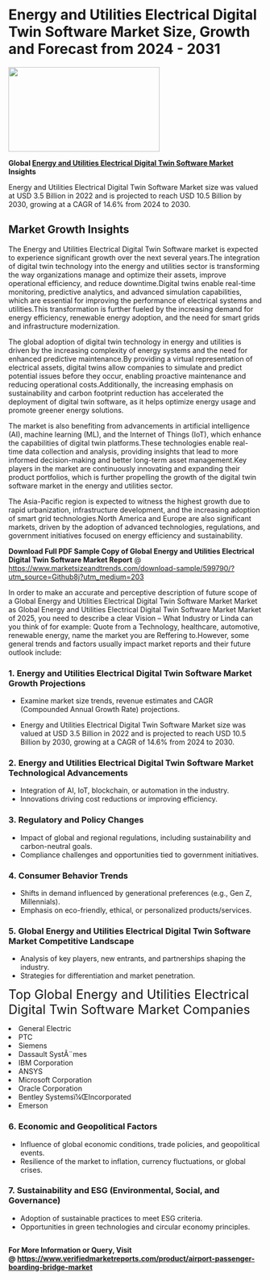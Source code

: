 <H1>Energy and Utilities Electrical Digital Twin Software Market Size, Growth and Forecast from 2024 - 2031</H1><img class="aligncenter size-medium wp-image-584254" src="https://thirdeyenews.in/wp-content/uploads/2024/09/Global-Market-Research-300x168.jpeg" alt="" width="300" height="168" /><p><strong>Global&nbsp;<a href="https://www.marketsizeandtrends.com/download-sample/599790/?utm_source=Github8j?utm_medium=203">Energy and Utilities Electrical Digital Twin Software Market</a> Insights</strong></p><p>Energy and Utilities Electrical Digital Twin Software Market size was valued at USD 3.5 Billion in 2022 and is projected to reach USD 10.5 Billion by 2030, growing at a CAGR of 14.6% from 2024 to 2030.</p><p><h2>Market Growth Insights</h2> <p>The Energy and Utilities Electrical Digital Twin Software market is expected to experience significant growth over the next several years.The integration of digital twin technology into the energy and utilities sector is transforming the way organizations manage and optimize their assets, improve operational efficiency, and reduce downtime.Digital twins enable real-time monitoring, predictive analytics, and advanced simulation capabilities, which are essential for improving the performance of electrical systems and utilities.This transformation is further fueled by the increasing demand for energy efficiency, renewable energy adoption, and the need for smart grids and infrastructure modernization.</p> <p>The global adoption of digital twin technology in energy and utilities is driven by the increasing complexity of energy systems and the need for enhanced predictive maintenance.By providing a virtual representation of electrical assets, digital twins allow companies to simulate and predict potential issues before they occur, enabling proactive maintenance and reducing operational costs.Additionally, the increasing emphasis on sustainability and carbon footprint reduction has accelerated the deployment of digital twin software, as it helps optimize energy usage and promote greener energy solutions.</p> <p>The market is also benefiting from advancements in artificial intelligence (AI), machine learning (ML), and the Internet of Things (IoT), which enhance the capabilities of digital twin platforms.These technologies enable real-time data collection and analysis, providing insights that lead to more informed decision-making and better long-term asset management.Key players in the market are continuously innovating and expanding their product portfolios, which is further propelling the growth of the digital twin software market in the energy and utilities sector.</p> <p>The Asia-Pacific region is expected to witness the highest growth due to rapid urbanization, infrastructure development, and the increasing adoption of smart grid technologies.North America and Europe are also significant markets, driven by the adoption of advanced technologies, regulations, and government initiatives focused on energy efficiency and sustainability.</p> <p><span class=""><strong>Download Full PDF Sample Copy of Global Energy and Utilities Electrical Digital Twin Software Market Report</strong> @ <a href="https://www.marketsizeandtrends.com/download-sample/599790/?utm_source=Github8j?utm_medium=203" target="_blank">https://www.marketsizeandtrends.com/download-sample/599790/?utm_source=Github8j?utm_medium=203</a></span></p><p>In order to make an accurate and perceptive description of future scope of a Global&nbsp;Energy and Utilities Electrical Digital Twin Software Market Market as Global&nbsp;Energy and Utilities Electrical Digital Twin Software Market Market of 2025, you need to describe a clear Vision &ndash; What Industry or Linda can you think of for example: Quote from a Technology, healthcare, automotive, renewable energy, name the market you are Reffering to.However, some general trends and factors usually impact market reports and their future outlook include:</p><h3>1.&nbsp;<strong>Energy and Utilities Electrical Digital Twin Software Market Growth Projections</strong></h3><ul><li>Examine market size trends, revenue estimates and CAGR (Compounded Annual Growth Rate) projections.</li><li><p>Energy and Utilities Electrical Digital Twin Software Market size was valued at USD 3.5 Billion in 2022 and is projected to reach USD 10.5 Billion by 2030, growing at a CAGR of 14.6% from 2024 to 2030.</p></li></ul><h3>2.&nbsp;<strong>Energy and Utilities Electrical Digital Twin Software Market Technological Advancements</strong></h3><ul><li>Integration of AI, IoT, blockchain, or automation in the industry.</li><li>Innovations driving cost reductions or improving efficiency.</li></ul><h3>3.&nbsp;<strong>Regulatory and Policy Changes</strong></h3><ul><li>Impact of global and regional regulations, including sustainability and carbon-neutral goals.</li><li>Compliance challenges and opportunities tied to government initiatives.</li></ul><h3>4.&nbsp;<strong>Consumer Behavior Trends</strong></h3><ul><li>Shifts in demand influenced by generational preferences (e.g., Gen Z, Millennials).</li><li>Emphasis on eco-friendly, ethical, or personalized products/services.</li></ul><h3>5.&nbsp;<strong>Global Energy and Utilities Electrical Digital Twin Software Market Competitive Landscape</strong></h3><ul><li>Analysis of key players, new entrants, and partnerships shaping the industry.</li><li>Strategies for differentiation and market penetration.</li></ul><p data-pm-slice="1 1 []"><span style="color: inherit; font-family: inherit; font-size: 25px;">Top Global Energy and Utilities Electrical Digital Twin Software Market Companies</span></p><div class="" data-test-id=""><p><li>General Electric</li><li> PTC</li><li> Siemens</li><li> Dassault SystÃ¨mes</li><li> IBM Corporation</li><li> ANSYS</li><li> Microsoft Corporation</li><li> Oracle Corporation</li><li> Bentley Systemsï¼ŒIncorporated</li><li> Emerson</li></p></div><h3>6.&nbsp;<strong>Economic and Geopolitical Factors</strong></h3><ul><li>Influence of global economic conditions, trade policies, and geopolitical events.</li><li>Resilience of the market to inflation, currency fluctuations, or global crises.</li></ul><h3>7.&nbsp;<strong>Sustainability and ESG (Environmental, Social, and Governance)</strong></h3><ul><li>Adoption of sustainable practices to meet ESG criteria.</li><li>Opportunities in green technologies and circular economy principles.</li></ul><h2><strong style="font-size: 14px;">For More Information or Query, Visit @&nbsp;</strong><a style="background-color: #ffffff; font-size: 14px;" href="https://www.marketsizeandtrends.com/report/energy-and-utilities-electrical-digital-twin-software-market/" target="_blank">https://www.verifiedmarketreports.com/product/airport-passenger-boarding-bridge-market</a></h2>